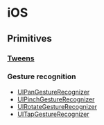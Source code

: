 # iOS

## Primitives

### [Tweens](../concepts/primitives.html#tweens)

### Gesture recognition

- [UIPanGestureRecognizer](https://developer.apple.com/library/ios/documentation/UIKit/Reference/UIPanGestureRecognizer_Class/)
- [UIPinchGestureRecognizer](https://developer.apple.com/library/ios/documentation/UIKit/Reference/UIPinchGestureRecognizer_Class/)
- [UIRotateGestureRecognizer](https://developer.apple.com/library/ios/documentation/UIKit/Reference/UIRotateGestureRecognizer_Class/)
- [UITapGestureRecognizer](https://developer.apple.com/library/ios/documentation/UIKit/Reference/UITapGestureRecognizer_Class/)
